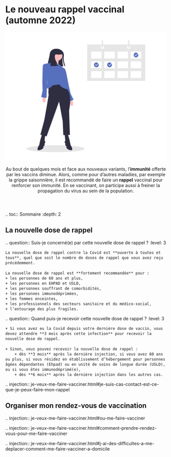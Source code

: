 # Le nouveau rappel vaccinal (automne 2022)

<img src="illustrations/symptomespasses.svg">

<header>
    <p class="big">
        Au bout de quelques mois et face aux nouveaux variants, l’<strong>immunité</strong> offerte par les vaccins diminue. Alors, comme pour d’autres maladies, par exemple la grippe saisonnière, il est recommandé de faire un <strong>rappel</strong> vaccinal pour renforcer son immunité. En se vaccinant, on participe aussi à freiner la propagation du virus au sein de la population.
    </p>
</header>

.. toc:: Sommaire
    :depth: 2

<div itemscope itemtype="https://schema.org/FAQPage">


## La nouvelle dose de rappel

.. question:: Suis-je concerné(e) par cette nouvelle dose de rappel ?
    :level: 3

    La nouvelle dose de rappel contre la Covid est **ouverte à toutes et tous**, quel que soit le nombre de doses de rappel que vous avez reçu précédemment.

    La nouvelle dose de rappel est **fortement recommandée** pour :
    + les personnes de 60 ans et plus,
    + les personnes en EHPAD et USLD,
    + les personnes souffrant de comorbidités,
    + les personnes immunodéprimées,
    + les femmes enceintes,
    + les professionnels des secteurs sanitaire et du médico-social,
    + l’entourage des plus fragiles.


.. question:: Quand puis-je recevoir cette nouvelle dose de rappel ?
    :level: 3

    + Si vous avez eu la Covid depuis votre dernière dose de vaccin, vous devez attendre **3 mois après cette infection** pour recevoir la nouvelle dose de rappel.

    + Sinon, vous pouvez recevoir la nouvelle dose de rappel :
        + dès **3 mois** après la dernière injection, si vous avez 80 ans ou plus, si vous résidez en établissement d’hébergement pour personnes âgées dépendantes (Ehpad) ou en unité de soins de longue durée (USLD), ou si vous êtes immunodéprimé(e),
        + dès **6 mois** après la dernière injection dans les autres cas.


.. injection:: je-veux-me-faire-vacciner.html#je-suis-cas-contact-est-ce-que-je-peux-faire-mon-rappel


## Organiser mon rendez-vous de vaccination

.. injection:: je-veux-me-faire-vacciner.html#ou-me-faire-vacciner

.. injection:: je-veux-me-faire-vacciner.html#comment-prendre-rendez-vous-pour-me-faire-vacciner

.. injection:: je-veux-me-faire-vacciner.html#j-ai-des-difficultes-a-me-deplacer-comment-me-faire-vacciner-a-domicile


</div>
